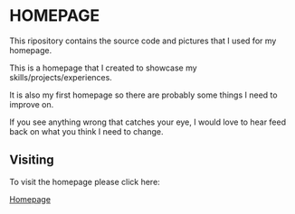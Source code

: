 # HOMEPAGE #


This ripository contains the source code and pictures that I used for my homepage. 

This is a homepage that I created to showcase my skills/projects/experiences. 

It is also my first homepage so there are probably some things I need to improve on.

If you see anything wrong that catches your eye, I would love to hear feed back on what you think I need to change.

## Visiting ##

To visit the homepage please click here:

[Homepage](https://lixx2937.github.io/homepage/homepage.html)
